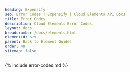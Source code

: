 ```yaml
---
heading: Expensify
seo: Error Codes | Expensify | Cloud Elements API Docs
title: Error Codes
description: Cloud Elements Error Codes.
layout: docs
breadcrumbs: /docs/elements.html
elementId: 675
parent: Back to Element Guides
order: 40
sitemap: false
---
```


{% include error-codes.md %}
